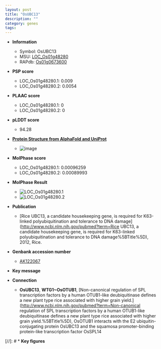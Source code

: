 ```yaml
---
layout: post
title: "OsUBC13"
description: ""
category: genes
tags: 
---
```


* **Information**  
    + Symbol: OsUBC13  
    + MSU: [LOC_Os01g48280](http://rice.plantbiology.msu.edu/cgi-bin/ORF_infopage.cgi?orf=LOC_Os01g48280)  
    + RAPdb: [Os01g0673600](http://rapdb.dna.affrc.go.jp/viewer/gbrowse_details/irgsp1?name=Os01g0673600)  

* **PSP score**  
    + LOC_Os01g48280.1: 0.009 
    + LOC_Os01g48280.2: 0.0054 

* **PLAAC score**  
    + LOC_Os01g48280.1: 0 
    + LOC_Os01g48280.2: 0 

* **pLDDT score**
    + 94.28

* **[Protein Structure from AlphaFold and UniProt](https://www.uniprot.org/uniprotkb/Q8W0I1/entry#structure)**
    + ![image](https://ricepsp.github.io/images/Q8/AF-Q8W0I1-F1.png)

* **MolPhase score**
    + LOC_Os01g48280.1: 0.00096259
    + LOC_Os01g48280.2: 0.00089993

* **MolPhase Result**
    + ![LOC_Os01g48280.1](https://304243504.github.io/Pictures/LOC_Os01g/LOC_Os01g48280.1.png)
    + ![LOC_Os01g48280.2](https://304243504.github.io/Pictures/LOC_Os01g/LOC_Os01g48280.2.png)

* **Publication**  
    + [Rice UBC13, a candidate housekeeping gene, is required for K63-linked polyubiquitination and tolerance to DNA damage](http://www.ncbi.nlm.nih.gov/pubmed?term=Rice UBC13, a candidate housekeeping gene, is required for K63-linked polyubiquitination and tolerance to DNA damage%5BTitle%5D), 2012, Rice.

* **Genbank accession number**  
    + [AK122067](http://www.ncbi.nlm.nih.gov/nuccore/AK122067)

* **Key message**  

* **Connection**  
    + __OsUBC13__, __WTG1~OsOTUB1__, [Non-canonical regulation of SPL transcription factors by a human OTUB1-like deubiquitinase defines a new plant type rice associated with higher grain yield.](http://www.ncbi.nlm.nih.gov/pubmed?term=Non-canonical regulation of SPL transcription factors by a human OTUB1-like deubiquitinase defines a new plant type rice associated with higher grain yield.%5BTitle%5D),  OsOTUB1 interacts with the E2 ubiquitin-conjugating protein OsUBC13 and the squamosa promoter-binding protein-like transcription factor OsSPL14

[//]: # * **Key figures**  


